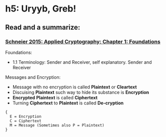 # h5: Uryyb, Greb!

## Read and a summarize: 

### [Schneier 2015: Applied Cryptography: Chapter 1: Foundations](https://www.oreilly.com/library/view/applied-cryptography-protocols/9781119096726/08_chap01.html#chap01-sec006)

Foundations:

- 1.1 Terminology:
Sender and Receiver, self explanatory. Sender and Receiver

Messages and Encryption:
- Message with no encryption is called **Plaintext** or **Cleartext**
- Discuising **Plaintext** such way to hide its substance is **Encryption**
- **Encrypted** **Plaintext** is called **Ciphertext**
- Turning **Ciphertext** to **Plaintext** is called **De-cryption**

```
{
  E = Encryption
  C = Ciphertext
  M = Message (Sometimes also P = Plaintext)
}
```